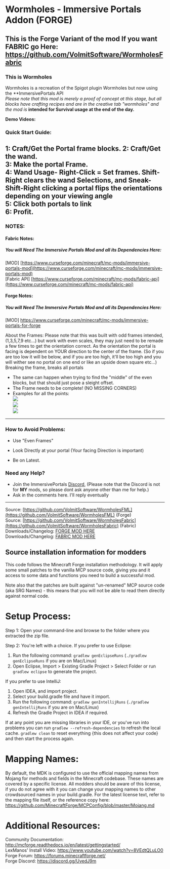 # Wormholes - Immersive Portals Addon (FORGE)
This is the Forge Variant of the mod If you want FABRIC go Here:
https://github.com/VolmitSoftware/WormholesFabric
--------------------
### This is **Wormholes**

Wormholes is a recreation of the Spigot plugin Wormholes but now using the **ImmersivePortals API  
*Please note that this mod is merely a proof of concept at this stage, but all blocks have crafting recipes and are in the creative tab "wormholes" and the mod is* **intended for Survival usage at the end of the day.**

**Demo Videos:**

### **Quick Start Guide:**
1: Craft/Get the Portal frame blocks.
2: Craft/Get the wand.  
3: Make the portal Frame.  
4: Wand Usage- Right-Click = Set frames. Shift-Right clears the wand Selections, and Sneak-Shift-Right clicking a portal flips the orientations depending on your viewing angle  
5: Click both portals to link  
6: Profit.
--------------------
### **NOTES:**
#### Fabric Notes:
##### You will Need The Immersive Portals Mod and all its Dependencies Here:
[MOD] [https://www.curseforge.com/minecraft/mc-mods/immersive-portals-mod](https://www.curseforge.com/minecraft/mc-mods/immersive-portals-mod)  
[Fabric API] [https://www.curseforge.com/minecraft/mc-mods/fabric-api](https://www.curseforge.com/minecraft/mc-mods/fabric-api)


#### Forge Notes:
##### You will Need The Immersive Portals Mod and all its Dependencies Here:
[MOD] https://www.curseforge.com/minecraft/mc-mods/immersive-portals-for-forge&nbsp;

About the Frames: Please note that this was built with odd frames intended, (1,3,5,7,9 etc...) but work with even scales, they may just need to be remade a few times to get the orientation correct. As the orientation the portal is facing is dependent on YOUR direction to the center of the frame. (So if you are too low it will be below, and if you are too high, it'll be too high and you will wither see no portal on one end or like an upside down square etc...) Breaking the frame, breaks all portals
- The same can happen when trying to find the "middle" of the even blocks, but that should just pose a sleight offset.
- The Frame needs to be complete! (NO MISSING CORNERS)
- Examples for all the points:  
  ![](https://i.imgur.com/Y7fNcle.png)  
  ![](https://i.imgur.com/Dlpjyi1.png)  
  ![](https://i.imgur.com/aaFHjxQ.png)
--------------------
### **How to Avoid Problems:**

- Use "Even Frames"
- Look Directly at your portal (Your facing Direction is important)

- Be on Latest.

### **Need any Help?**

- Join the ImmersivePortals [Discord](https://discord.gg/BZxgURK), (Please note that the Discord is not for **MY** mods, so please dont ask anyone other than me for help.)
- Ask in the comments here. I'll reply eventually

--------------------
Source: [https://github.com/VolmitSoftware/WormholesFML](https://github.com/VolmitSoftware/WormholesFML) (Forge)  
Source: [https://github.com/VolmitSoftware/WormholesFabric](https://github.com/VolmitSoftware/WormholesFabric) (Fabric)  
Downloads/Changelog: [FORGE MOD HERE](https://github.com/VolmitSoftware/WormholesFML/releases/tag/)  
Downloads/Changelog: [FABRIC MOD HERE](https://github.com/VolmitSoftware/WormholesFabric/releases/)



Source installation information for modders
-------------------------------------------
This code follows the Minecraft Forge installation methodology. It will apply
some small patches to the vanilla MCP source code, giving you and it access
to some data and functions you need to build a successful mod.

Note also that the patches are built against "un-renamed" MCP source code (aka
SRG Names) - this means that you will not be able to read them directly against
normal code.

Setup Process:
==============================

Step 1: Open your command-line and browse to the folder where you extracted the zip file.

Step 2: You're left with a choice.
If you prefer to use Eclipse:
1. Run the following command: `gradlew genEclipseRuns` (`./gradlew genEclipseRuns` if you are on Mac/Linux)
2. Open Eclipse, Import > Existing Gradle Project > Select Folder
   or run `gradlew eclipse` to generate the project.

If you prefer to use IntelliJ:
1. Open IDEA, and import project.
2. Select your build.gradle file and have it import.
3. Run the following command: `gradlew genIntellijRuns` (`./gradlew genIntellijRuns` if you are on Mac/Linux)
4. Refresh the Gradle Project in IDEA if required.

If at any point you are missing libraries in your IDE, or you've run into problems you can
run `gradlew --refresh-dependencies` to refresh the local cache. `gradlew clean` to reset everything
{this does not affect your code} and then start the process again.

Mapping Names:
=============================
By default, the MDK is configured to use the official mapping names from Mojang for methods and fields
in the Minecraft codebase. These names are covered by a specific license. All modders should be aware of this
license, if you do not agree with it you can change your mapping names to other crowdsourced names in your
build.gradle. For the latest license text, refer to the mapping file itself, or the reference copy here:
https://github.com/MinecraftForge/MCPConfig/blob/master/Mojang.md

Additional Resources:
=========================
Community Documentation: http://mcforge.readthedocs.io/en/latest/gettingstarted/  
LexManos' Install Video: https://www.youtube.com/watch?v=8VEdtQLuLO0  
Forge Forum: https://forums.minecraftforge.net/  
Forge Discord: https://discord.gg/UvedJ9m  